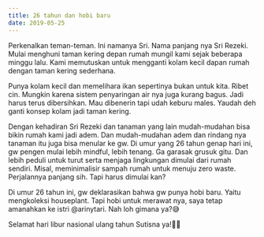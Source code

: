 ```yaml
---
title: 26 tahun dan hobi baru
date: 2019-05-25
---
```

Perkenalkan teman-teman. Ini namanya Sri. Nama panjang nya Sri Rezeki. Mulai menghuni taman kering depan rumah mungil kami sejak beberapa minggu lalu. Kami memutuskan untuk mengganti kolam kecil dapan rumah dengan taman kering sederhana.

Punya kolam kecil dan memelihara ikan sepertinya bukan untuk kita. Ribet cin. Mungkin karena sistem penyaringan air nya juga kurang bagus. Jadi harus terus dibersihkan. Mau dibenerin tapi udah keburu males. Yaudah deh ganti konsep kolam jadi taman kering.

Dengan kehadiran Sri Rezeki dan tanaman yang lain mudah-mudahan bisa bikin rumah kami jadi adem. Dan mudah-mudahan adem dan rindang nya tanaman itu juga bisa menular ke gw. Di umur yang 26 tahun genap hari ini, gw pengen mulai lebih mindful, lebih tenang. Ga garasak grusuk gitu. Dan lebih peduli untuk turut serta menjaga lingkungan dimulai dari rumah sendiri. Misal, meminimalisir sampah rumah untuk menuju zero waste. Perjalannya panjang sih. Tapi harus dimulai kan?

Di umur 26 tahun ini, gw deklarasikan bahwa gw punya hobi baru. Yaitu mengkoleksi houseplant. Tapi hobi untuk merawat nya, saya tetap amanahkan ke istri @arinytari. Nah loh gimana ya?😅

Selamat hari libur nasional ulang tahun Sutisna ya!🤭😁